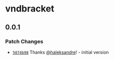 # vndbracket

## 0.0.1

### Patch Changes

- [`5074b98`](https://github.com/haleksandre/test-tauri/commit/5074b98f9411204194a0e715ab1b63ac8e752c1e) Thanks [@haleksandre](https://github.com/haleksandre)! - initial version
